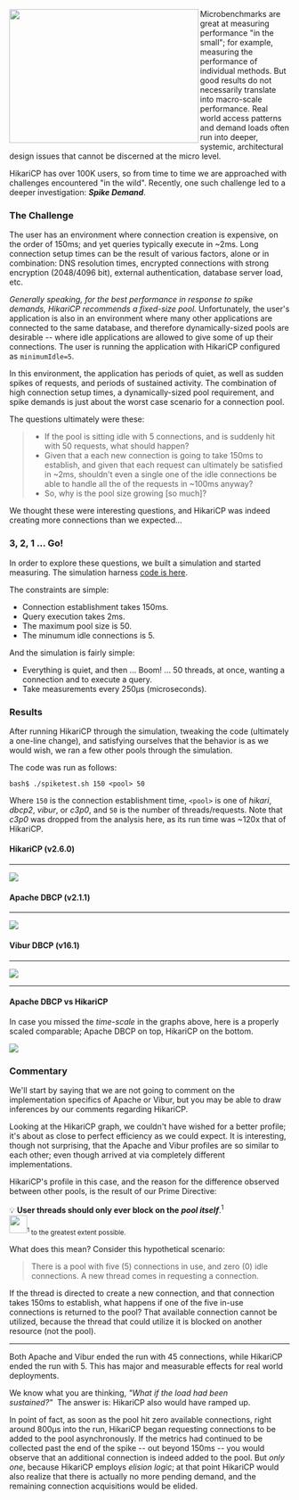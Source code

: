 <img width="340" height="240" align="left" src="https://github.com/brettwooldridge/HikariCP/wiki/welcome-to-the-jungle.jpg">
Microbenchmarks are great at measuring performance "in the small"; for example, measuring the performance of individual methods. But good results do not necessarily translate into macro-scale performance.  Real world access patterns and demand loads often run into deeper, systemic, architectural design issues that cannot be discerned at the micro level.

HikariCP has over 100K users, so from time to time we are approached with challenges encountered "in the wild".  Recently, one such challenge led to a deeper investigation: ***Spike Demand***.

### The Challenge
The user has an environment where connection creation is expensive, on the order of 150ms; and yet queries typically execute in ~2ms.  Long connection setup times can be the result of various factors, alone or in combination: DNS resolution times, encrypted connections with strong encryption (2048/4096 bit), external authentication, database server load, etc.

*Generally speaking, for the best performance in response to spike demands, HikariCP recommends a fixed-size pool.* Unfortunately, the user's application is also in an environment where many other applications are connected to the same database, and therefore dynamically-sized pools are desirable -- where idle applications are allowed to give some of up their connections.  The user is running the application with HikariCP configured as ``minimumIdle=5``.

In this environment, the application has periods of quiet, as well as sudden spikes of requests, and periods of sustained activity.  The combination of high connection setup times, a dynamically-sized pool requirement, and spike demands is just about the worst case scenario for a connection pool.

The questions ultimately were these:

> * If the pool is sitting idle with 5 connections, and is suddenly hit with 50 requests, what should happen?
> * Given that a each new connection is going to take 150ms to establish, and given that each request can ultimately be satisfied in ~2ms, shouldn't even a single one of the idle connections be able to handle all the of the requests in ~100ms anyway?
> * So, why is the pool size growing [so much]?

We thought these were interesting questions, and HikariCP was indeed creating more connections than we expected...

### 3, 2, 1 ... Go!
In order to explore these questions, we built a simulation and started measuring.  The simulation harness [code is here](https://github.com/brettwooldridge/HikariCP-benchmark/blob/master/src/test/java/com/zaxxer/hikari/benchmark/SpikeLoadTest.java).

The constraints are simple:
 * Connection establishment takes 150ms.
 * Query execution takes 2ms.
 * The maximum pool size is 50.
 * The minumum idle connections is 5.

And the simulation is fairly simple:
 * Everything is quiet, and then ... Boom! ... 50 threads, at once, wanting a connection and to execute a query.
 * Take measurements every 250μs (microseconds).

### Results
After running HikariCP through the simulation, tweaking the code (ultimately a one-line change), and satisfying ourselves that the behavior is as we would wish, we ran a few other pools through the simulation.

The code was run as follows:
```
bash$ ./spiketest.sh 150 <pool> 50
```
Where ``150`` is the connection establishment time, ``<pool>`` is one of *hikari*, *dbcp2*, *vibur*, or *c3p0*, and ``50`` is the number of threads/requests.  Note that *c3p0* was dropped from the analysis here, as its run time was ~120x that of HikariCP.

#### HikariCP (v2.6.0)

--------------------
[![](https://github.com/brettwooldridge/HikariCP/wiki/Hikari-Spike.png)](https://github.com/brettwooldridge/HikariCP/wiki/Hikari-Spike.png)

#### Apache DBCP (v2.1.1)

--------------------
[![](https://github.com/brettwooldridge/HikariCP/wiki/DBCP2-Spike.png)](https://github.com/brettwooldridge/HikariCP/wiki/DBCP2-Spike.png)

#### Vibur DBCP (v16.1)

--------------------
[![](https://github.com/brettwooldridge/HikariCP/wiki/Vibur-Spike.png)](https://github.com/brettwooldridge/HikariCP/wiki/Vibur-Spike.png)

--------------------
#### Apache DBCP vs HikariCP
In case you missed the *time-scale* in the graphs above, here is a properly scaled comparable; Apache DBCP on top, HikariCP on the bottom.

[![](https://github.com/brettwooldridge/HikariCP/wiki/Spike-Compare.png)](https://github.com/brettwooldridge/HikariCP/wiki/Spike-Compare.png)

### Commentary
We'll start by saying that we are not going to comment on the implementation specifics of Apache or Vibur, but you may be able to draw inferences by our comments regarding HikariCP.

Looking at the HikariCP graph, we couldn't have wished for a better profile; it's about as close to perfect efficiency as we could expect.  It is interesting, though not surprising, that the Apache and Vibur profiles are so similar to each other; even though arrived at via completely different implementations.

HikariCP's profile in this case, and the reason for the difference observed between other pools, is the result of our Prime Directive:

💡 **User threads should only ever block on the** ***pool itself***.<sup>1</sup><br>
<img width="32px" src="https://github.com/brettwooldridge/HikariCP/wiki/space60x1.gif"><sub><sup>1</sup>&nbsp;to the greatest extent possible.</sub>

What does this mean?  Consider this hypothetical scenario:

> There is a pool with five (5) connections in use, and zero (0) idle connections. A new thread comes in requesting a connection.

If the thread is directed to create a new connection, and that connection takes 150ms to establish, what happens if one of the five in-use connections is returned to the pool?  That available connection cannot be utilized, because the thread that could utilize it is blocked on another resource (not the pool).

---------------------
Both Apache and Vibur ended the run with 45 connections, while HikariCP ended the run with 5.  This has major and measurable effects for real world deployments.

We know what you are thinking, *"What if the load had been sustained?"*&nbsp;&nbsp;The answer is: HikariCP also would have ramped up.

In point of fact, as soon as the pool hit zero available connections, right around 800μs into the run, HikariCP began requesting connections to be added to the pool asynchronously.  If the metrics had continued to be collected past the end of the spike -- out beyond 150ms -- you would observe that an additional connection is indeed added to the pool.  But *only one*, because HikariCP employs *elision logic*; at that point HikariCP would also realize that there is actually no more pending demand, and the remaining connection acquisitions would be elided.
